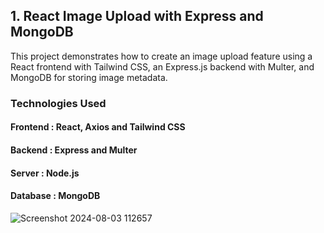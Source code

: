 ## 1. React Image Upload with Express and MongoDB

This project demonstrates how to create an image upload feature using a React frontend with Tailwind CSS, an Express.js backend with Multer, and MongoDB for storing image metadata.

### Technologies Used

#### Frontend : React, Axios and Tailwind CSS

#### Backend : Express and Multer

#### Server : Node.js

#### Database : MongoDB

![Screenshot 2024-08-03 112657](https://github.com/user-attachments/assets/f79cf3b3-7fee-4eec-9566-fcaed9e06842)




